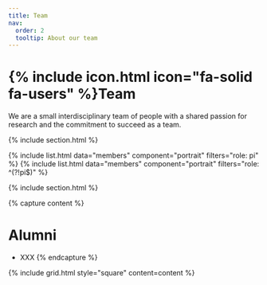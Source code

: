 ```yaml
---
title: Team
nav:
  order: 2
  tooltip: About our team
---
```


# {% include icon.html icon="fa-solid fa-users" %}Team

We are a small interdisciplinary team of people with a shared passion for research and the commitment to succeed as a team.

{% include section.html %}

{% include list.html data="members" component="portrait" filters="role: pi" %}
{% include list.html data="members" component="portrait" filters="role: ^(?!pi$)" %}

{% include section.html %}

{% capture content %}

# Alumni

- XXX
{% endcapture %}

{% include grid.html style="square" content=content %}
